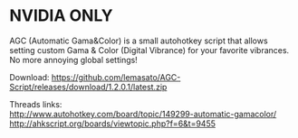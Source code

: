 # NVIDIA ONLY

AGC (Automatic Gama&Color) is a small autohotkey script that allows setting custom Gama & Color (Digital Vibrance) for your favorite vibrances. No more annoying global settings!

Download: https://github.com/lemasato/AGC-Script/releases/download/1.2.0.1/latest.zip  

Threads links:  
http://www.autohotkey.com/board/topic/149299-automatic-gamacolor/  
http://ahkscript.org/boards/viewtopic.php?f=6&t=9455
